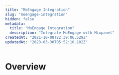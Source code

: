 ```yaml
---
title: "MoEngage Integration"
slug: "moengage-integration"
hidden: false
metadata: 
  title: "MoEngage Integration"
  description: "Integrate MoEngage with Mixpanel"
createdAt: "2021-10-08T22:39:06.529Z"
updatedAt: "2023-03-30T05:52:10.102Z"
---
```


# Overview
